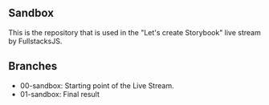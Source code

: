 ## Sandbox

This is the repository that is used in the "Let's create Storybook" live stream
by FullstacksJS.

## Branches

- 00-sandbox: Starting point of the Live Stream.
- 01-sandbox: Final result
